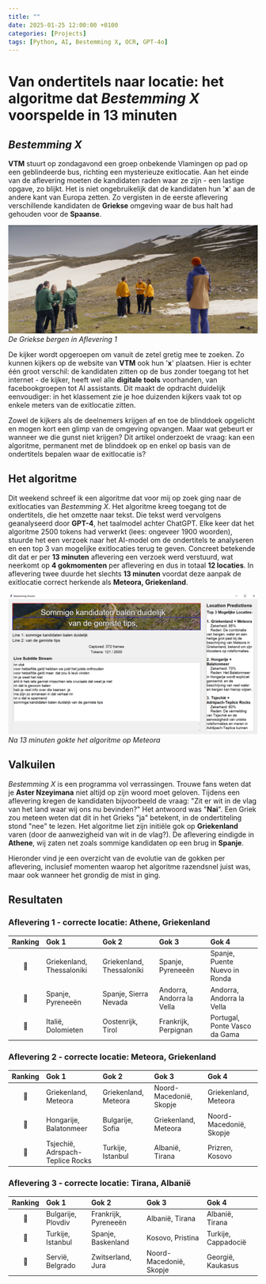 ```yaml
---
title: ""
date: 2025-01-25 12:00:00 +0100
categories: [Projects]
tags: [Python, AI, Bestemming X, OCR, GPT-4o]
---
```


# Van ondertitels naar locatie: het algoritme dat *Bestemming X* voorspelde in 13 minuten

## *Bestemming X*

**VTM** stuurt op zondagavond een groep onbekende Vlamingen op pad op een geblindeerde bus, richting een mysterieuze exitlocatie. Aan het einde van de aflevering moeten de kandidaten raden waar ze zijn - een lastige opgave, zo blijkt. Het is niet ongebruikelijk dat de kandidaten hun '**x**' aan de andere kant van Europa zetten. Zo vergisten in de eerste aflevering verschillende kandidaten de **Griekse** omgeving waar de bus halt had gehouden voor de **Spaanse**.

![De Griekse bergen in Aflevering 1](/assets/bestemming1.PNG)
_De Griekse bergen in Aflevering 1_

De kijker wordt opgeroepen om vanuit de zetel gretig mee te zoeken. Zo kunnen kijkers op de website van **VTM** ook hun '**x**' plaatsen. Hier is echter één groot verschil: de kandidaten zitten op de bus zonder toegang tot het internet - de kijker, heeft wel alle **digitale tools** voorhanden, van facebookgroepen tot AI assistants. Dit maakt de opdracht duidelijk eenvoudiger: in het klassement zie je hoe duizenden kijkers vaak tot op enkele meters van de exitlocatie zitten.

Zowel de kijkers als de deelnemers krijgen af en toe de blinddoek opgelicht en mogen kort een glimp van de omgeving opvangen. Maar wat gebeurt er wanneer we die gunst niet krijgen? Dit artikel onderzoekt de vraag: kan een algoritme, permanent met de blinddoek op en enkel op basis van de ondertitels bepalen waar de exitlocatie is?

## Het algoritme

Dit weekend schreef ik een algoritme dat voor mij op zoek ging naar de exitlocaties van *Bestemming X*. Het algoritme kreeg toegang tot de ondertitels, die het omzette naar tekst. Die tekst werd vervolgens geanalyseerd door **GPT-4**, het taalmodel achter ChatGPT. Elke keer dat het algoritme 2500 tokens had verwerkt (lees: ongeveer 1900 woorden), stuurde het een verzoek naar het AI-model om de ondertitels te analyseren en een top 3 van mogelijke exitlocaties terug te geven. Concreet betekende dit dat er per **13 minuten** aflevering een verzoek werd verstuurd, wat neerkomt op **4 gokmomenten** per aflevering en dus in totaal **12 locaties**. In aflevering twee duurde het slechts **13 minuten** voordat deze aanpak de exitlocatie correct herkende als **Meteora, Griekenland**.

![Na 13 minuten gokte het algoritme op Meteora](/assets/x1.png)
_Na 13 minuten gokte het algoritme op Meteora_

## Valkuilen

*Bestemming X* is een programma vol verrassingen. Trouwe fans weten dat je **Aster Nzeyimana** niet altijd op zijn woord moet geloven. Tijdens een aflevering kregen de kandidaten bijvoorbeeld de vraag: "Zit er wit in de vlag van het land waar wij ons nu bevinden?" Het antwoord was "**Nai**". Een Griek zou meteen weten dat dit in het Grieks "ja" betekent, in de ondertiteling stond "nee" te lezen. Het algoritme liet zijn initiële gok op **Griekenland** varen (door de aanwezigheid van wit in de vlag?). De aflevering eindigde in **Athene**, wij zaten net zoals sommige kandidaten op een brug in **Spanje**.

Hieronder vind je een overzicht van de evolutie van de gokken per aflevering, inclusief momenten waarop het algoritme razendsnel juist was, maar ook wanneer het grondig de mist in ging.

## Resultaten

### Aflevering 1 - correcte locatie: **Athene, Griekenland**

| Ranking | Gok 1 | Gok 2 | Gok 3 | Gok 4 |
|:---:|:---|:---|:---|:---|
| 🥇 | Griekenland, Thessaloniki | Griekenland, Thessaloniki | Spanje, Pyreneeën | Spanje, Puente Nuevo in Ronda |
| 🥈 | Spanje, Pyreneeën | Spanje, Sierra Nevada | Andorra, Andorra la Vella | Andorra, Andorra la Vella |
| 🥉 | Italië, Dolomieten | Oostenrijk, Tirol | Frankrijk, Perpignan | Portugal, Ponte Vasco da Gama |

### Aflevering 2 - correcte locatie: **Meteora, Griekenland**

| Ranking | Gok 1 | Gok 2 | Gok 3 | Gok 4 |
|:---:|:---|:---|:---|:---|
| 🥇 | Griekenland, Meteora | Griekenland, Meteora | Noord-Macedonië, Skopje | Griekenland, Meteora |
| 🥈 | Hongarije, Balatonmeer | Bulgarije, Sofia | Griekenland, Meteora | Noord-Macedonië, Skopje |
| 🥉 | Tsjechië, Adrspach-Teplice Rocks | Turkije, Istanbul | Albanië, Tirana | Prizren, Kosovo |

### Aflevering 3 - correcte locatie: **Tirana, Albanië**

| Ranking | Gok 1 | Gok 2 | Gok 3 | Gok 4 |
|:---:|:---|:---|:---|:---|
| 🥇 | Bulgarije, Plovdiv | Frankrijk, Pyreneeën | Albanië, Tirana | Albanië, Tirana |
| 🥈 | Turkije, Istanbul | Spanje, Baskenland | Kosovo, Pristina | Turkije, Cappadocië |
| 🥉 | Servië, Belgrado | Zwitserland, Jura | Noord-Macedonië, Skopje | Georgië, Kaukasus | 